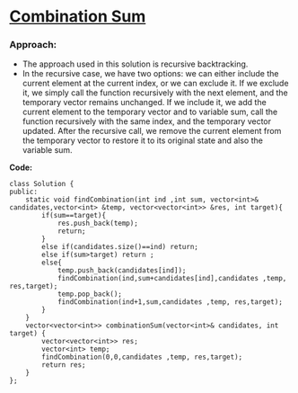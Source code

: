 # [Combination Sum](https://leetcode.com/problems/combination-sum/)

### Approach:
- The approach used in this solution is recursive backtracking.
- In the recursive case, we have two options: we can either include the current element at the current index, or we can exclude it.
If we exclude it, we simply call the function recursively with the next element, and the temporary vector remains unchanged.
If we include it, we add the current element to the temporary vector and to variable sum, call the function recursively with the same index, and the temporary vector updated.
After the recursive call, we remove the current element from the temporary vector to restore it to its original state and also the variable sum.

**Code:**
```
class Solution {
public:
    static void findCombination(int ind ,int sum, vector<int>& candidates,vector<int> &temp, vector<vector<int>> &res, int target){
        if(sum==target){
            res.push_back(temp);
            return;
        }
        else if(candidates.size()==ind) return;
        else if(sum>target) return ;
        else{
            temp.push_back(candidates[ind]);
            findCombination(ind,sum+candidates[ind],candidates ,temp, res,target);
            temp.pop_back();
            findCombination(ind+1,sum,candidates ,temp, res,target);
        }
    }
    vector<vector<int>> combinationSum(vector<int>& candidates, int target) {
        vector<vector<int>> res;
        vector<int> temp;
        findCombination(0,0,candidates ,temp, res,target);
        return res;
    }
};
```
